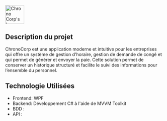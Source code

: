 <img src="https://github.com/user-attachments/assets/275bf7e7-cebb-44bc-b42b-5fa9ede968e3" alt="Chrono Corp's logo" style="width:auto; height:60px;">

## Description du projet 
ChronoCorp est une application moderne et intuitive pour les entreprises qui offre un système de gestion d'horaire, gestion de demande de congé et qui permet de générer et envoyer la paie. Cette solution permet de conserver un historique structuré et facilite le suivi des informations pour l’ensemble du personnel.

## Technologie Utilisées
-	Frontend: WPF
-	Backend: Développement C# à l'aide de MVVM Toolkit
-	BDD : 
-	API : 

